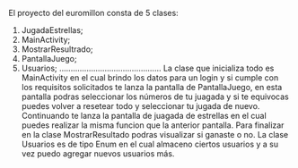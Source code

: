 El proyecto del euromillon consta de 5 clases: 
1. JugadaEstrellas;
2. MainActivity;
3. MostrarResultrado;
4. PantallaJuego;
5. Usuarios;
.............................................
La clase que inicializa todo es MainActivity en el cual brindo los datos para  un login y si cumple con los requisitos solicitados te lanza la pantalla de PantallaJuego,
en esta pantalla podras seleccionar los números de tu juagada y si te equivocas puedes volver a resetear todo y seleccionar tu jugada de nuevo.
Continuando te lanza la pantalla de juagada de estrellas en el cual puedes realizar la misma funcion que la anterior pantalla.
Para finalizar en la clase MostrarResultado podras visualizar si ganaste o no. La clase Usuarios es de tipo Enum en el cual almaceno ciertos usuarios y a su vez puedo agregar nuevos usuarios más.
